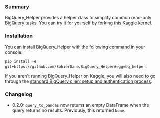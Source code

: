 ### Summary

BigQuery_Helper provides a helper class to simplify common read-only BigQuery tasks. You can try it for yourself by forking [this Kaggle kernel](https://www.kaggle.com/sohier/introduction-to-the-bq-helper-package/).

### Installation
You can install BigQuery_Helper with the following command in your console:


`pip install -e git+https://github.com/SohierDane/BigQuery_Helper#egg=bq_helper`.

If you aren't running BigQuery_Helper on Kaggle, you will also need to go through the [standard BigQuery client setup and authentication process](https://cloud.google.com/bigquery/docs/reference/libraries).

### Changelog

- 0.2.0: `query_to_pandas` now returns an empty DataFrame when the query returns no results. Previously, this returned `None`.
